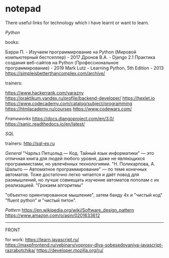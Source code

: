 # notepad
There useful links for technology which i have learnt or want to learn.

*Python*

books:

Бэрри П. - Изучаем программирование на Python (Мировой компьютерный бестселлер) - 2017
Дронов В.А. - Django 2.1 Практика создания веб-сайтов на Python (Профессиональное программирование) - 2019
Mark Lutz - Learning Python, 5th Edition - 2013
https://simpleisbetterthancomplex.com/archive/

trainers:

https://www.hackerrank.com/yarazny
https://praktikum.yandex.ru/profile/backend-developer/
https://hexlet.io
https://www.codecademy.com/catalog/subject/programming
https://htmlacademy.ru/courses
https://www.codewars.com/

*Frameworks*
https://docs.djangoproject.com/en/3.0/
https://sanic.readthedocs.io/en/latest/


*SQL*

trainers:
http://sql-ex.ru

*General*
"Чарльз Петцольд — Код. Тайный язык информатики" — это отличная книга для людей любого уровня, даже не являющихся программистами, но увлечённых технологиями.
"Н. Поликарпова, А. Шалыто — Автоматное программирование" — по теме конечных автоматов. Тоже достаточно легко читается и даёт повод для размышлений, но лучше совмещать изучение автоматов пополам с их реализацией. 
"Грокаем алгоритмы"

"объектно ориентированное мышление", затем банду 4х и "чистый код"
"fluent python" и "чистый питон".

*Pattern*
https://en.wikipedia.org/wiki/Software_design_pattern
https://www.amazon.com/o/asin/0201633612




****
FRONT

for work:
https://learn.javascript.ru/
https://maxpfrontend.ru/vebinary/voprosy-dlya-sobesedovaniya-javascript-razrabotchika/
https://developer.mozilla.org/ru/
